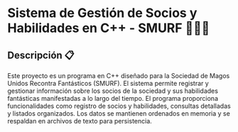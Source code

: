 # Sistema de Gestión de Socios y Habilidades en C++ - SMURF 🧙‍♂️✨

## Descripción 📋

Este proyecto es un programa en C++ diseñado para la Sociedad de Magos Unidos Recontra Fantásticos (SMURF). El sistema permite registrar y gestionar información sobre los socios de la sociedad y sus habilidades fantásticas manifestadas a lo largo del tiempo.
El programa proporciona funcionalidades como registro de socios y habilidades, consultas detalladas y listados organizados. Los datos se mantienen ordenados en memoria y se respaldan en archivos de texto para persistencia.
